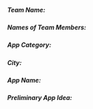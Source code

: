 <p>
  <h5>Team Name:</h5>
</p>
<p>
  <h5>Names of Team Members:</h5>
</p>
<p>
  <h5>App Category:</h5>
</p>
<p>
  <h5>City:</h5>
</p>
<p>
  <h5>App Name:</h5>
</p>
<p>
  <h5>Preliminary App Idea:</h5>
<p>
